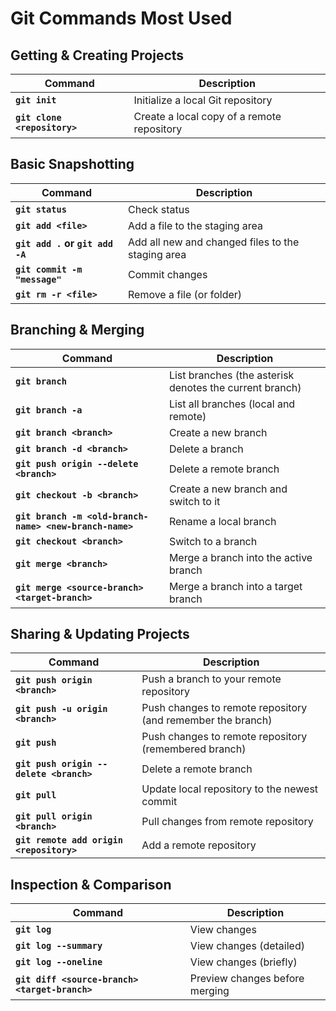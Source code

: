 # Git Commands Most Used

## Getting & Creating Projects

| Command | Description |
| ------- | ----------- |
| **`git init`** | Initialize a local Git repository |
| **`git clone <repository>`** | Create a local copy of a remote repository |

## Basic Snapshotting

| Command | Description |
| ------- | ----------- |
| **`git status`** | Check status |
| **`git add <file>`** | Add a file to the staging area |
| **`git add .` or `git add -A`** | Add all new and changed files to the staging area |
| **`git commit -m "message"`** | Commit changes |
| **`git rm -r <file>`** | Remove a file (or folder) |

## Branching & Merging

| Command | Description |
| ------- | ----------- |
| **`git branch`** | List branches (the asterisk denotes the current branch) |
| **`git branch -a`** | List all branches (local and remote) |
| **`git branch <branch>`** | Create a new branch |
| **`git branch -d <branch>`** | Delete a branch |
| **`git push origin --delete <branch>`** | Delete a remote branch |
| **`git checkout -b <branch>`** | Create a new branch and switch to it |
| **`git branch -m <old-branch-name> <new-branch-name>`** | Rename a local branch |
| **`git checkout <branch>`** | Switch to a branch |
| **`git merge <branch>`** | Merge a branch into the active branch |
| **`git merge <source-branch> <target-branch>`** | Merge a branch into a target branch |

## Sharing & Updating Projects

| Command | Description |
| ------- | ----------- |
| **`git push origin <branch>`** | Push a branch to your remote repository |
| **`git push -u origin <branch>`** | Push changes to remote repository (and remember the branch) |
| **`git push`** | Push changes to remote repository (remembered branch) |
| **`git push origin --delete <branch>`** | Delete a remote branch |
| **`git pull`** | Update local repository to the newest commit |
| **`git pull origin <branch>`** | Pull changes from remote repository |
| **`git remote add origin <repository>`** | Add a remote repository |

## Inspection & Comparison

| Command | Description |
| ------- | ----------- |
| **`git log`** | View changes |
| **`git log --summary`** | View changes (detailed) |
| **`git log --oneline`** | View changes (briefly) |
| **`git diff <source-branch> <target-branch>`** | Preview changes before merging |
